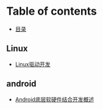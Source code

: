 # Table of contents

* [目录](README.md)


## Linux

* [Linux驱动开发](linux/linux_driver.md)

## android

* [Android底层软硬件结合开发概述](android/untitled.md)

